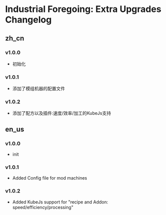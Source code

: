 # Industrial Foregoing: Extra Upgrades Changelog

## zh_cn
### v1.0.0
- 初始化

### v1.0.1
- 添加了模组机器的配置文件

### v1.0.2
- 添加了配方以及插件:速度/效率/加工的KubeJs支持

## en_us
### v1.0.0
- init

### v1.0.1
- Added Config file for mod machines

### v1.0.2
- Added KubeJs support for "recipe and Addon: speed/efficiency/processing"